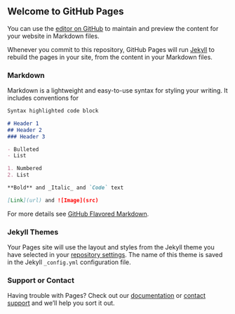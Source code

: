 ## Welcome to GitHub Pages

You can use the [editor on GitHub](https://github.com/danieldechert/danield.github.io/edit/master/index.md) to maintain and preview the content for your website in Markdown files.

Whenever you commit to this repository, GitHub Pages will run [Jekyll](https://jekyllrb.com/) to rebuild the pages in your site, from the content in your Markdown files.

### Markdown

Markdown is a lightweight and easy-to-use syntax for styling your writing. It includes conventions for

```markdown
Syntax highlighted code block

# Header 1
## Header 2
### Header 3

- Bulleted
- List

1. Numbered
2. List

**Bold** and _Italic_ and `Code` text

[Link](url) and ![Image](src)
```

For more details see [GitHub Flavored Markdown](https://guides.github.com/features/mastering-markdown/).

### Jekyll Themes

Your Pages site will use the layout and styles from the Jekyll theme you have selected in your [repository settings](https://github.com/danieldechert/danield.github.io/settings). The name of this theme is saved in the Jekyll `_config.yml` configuration file.

### Support or Contact

Having trouble with Pages? Check out our [documentation](https://help.github.com/categories/github-pages-basics/) or [contact support](https://github.com/contact) and we’ll help you sort it out.

<script type="text/javascript">
    var screenleapCompanyId = 127;
    var screenleapAccountId = 'support';
    var screenleapBaseUrl = document.location.protocol + '//www.screenleap.com';
    (function() {
        var sl = document.createElement('script'); sl.type = 'text/javascript'; sl.async = true;
        sl.src = screenleapBaseUrl + '/js/support.js';
        var s = document.getElementsByTagName('script')[0]; s.parentNode.insertBefore(sl, s);
    })();
</script>
